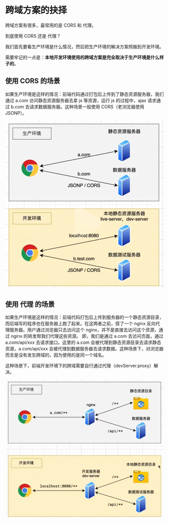 # 跨域方案的抉择

跨域方案有很多，最常用的是 CORS 和 代理。

到底使用 CORS 还是 代理？

我们首先要看生产环境是什么情况，然后把生产环境的解决方案照搬到开发环境。

需要牢记的一点是：**本地开发环境使用的跨域方案是完全取决于生产环境是什么样子的**。

## 使用 CORS 的场景

如果生产环境是这样的情况：前端代码通过打包后上传到了静态资源服务器，我们通过 a.com 访问静态资源服务器去拿 js 等资源，运行 js 的过程中，ajax 请求通过 b.com 去请求数据服务器。这种场景一般使用 CORS（老浏览器使用 JSONP）。

![alt text](1718280853367.png)

## 使用 代理 的场景

如果生产环境是这样的情况：前端代码打包后上传到服务器的一个静态资源目录，而后端写的程序也在服务器上跑了起来。在这两者之前，搭了一个 nginx 反向代理服务器。用户通过浏览器只去访问这个 nginx，并不是直接去访问这个资源，通过 nginx 的转发帮我们代理这些资源。
即，我们是通过 a.com 去访问页面，通过 a.com/api/xxx 去请求接口。这里的 a.com 会被代理到静态资源目录去请求静态资源，a.com/api/xxx 会被代理到数据服务器去请求数据。这种场景下，对浏览器而言是没有发生跨域的，因为使用的是同一个域名。

这种场景下，前端开发环境下的跨域需要自行通过代理（devServer.proxy）解决。

![alt text](1718280869744.png)
